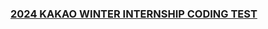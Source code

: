 ### [2024 KAKAO WINTER INTERNSHIP CODING TEST]("https://school.programmers.co.kr/learn/challenges?order=recent&page=1&partIds=58464") 